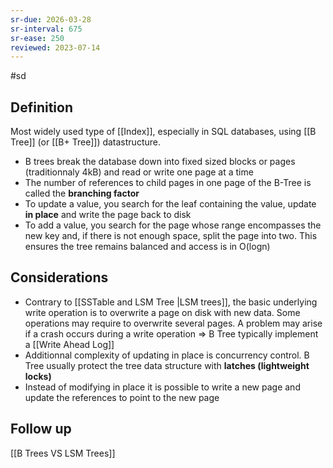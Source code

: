 ```yaml
---
sr-due: 2026-03-28
sr-interval: 675
sr-ease: 250
reviewed: 2023-07-14
---
```


#sd

## Definition

Most widely used type of [[Index]], especially in SQL databases, using [[B Tree]] (or [[B+ Tree]]) datastructure.

- B trees break the database down into fixed sized blocks or pages (traditionnaly 4kB) and read or write one page at a time
- The number of references to child pages in one page of the B-Tree is called the **branching factor**
- To update a value, you search for the leaf containing the value, update **in place** and write the page back to disk
- To add a value, you search for the page whose range encompasses the new key and, if there is not enough space, split the page into two. This ensures the tree remains balanced and access is in O(logn)

## Considerations

- Contrary to [[SSTable and LSM Tree |LSM trees]], the basic underlying write operation is to overwrite a page on disk with new data. Some operations may require to overwrite several pages. A problem may arise if a crash occurs during a write operation => B Tree typically implement a [[Write Ahead Log]]
- Additionnal complexity of updating in place is concurrency control. B Tree usually protect the tree data structure with **latches (lightweight locks)**
- Instead of modifying in place it is possible to write a new page and update the references to point to the new page

## Follow up

[[B Trees VS LSM Trees]]
